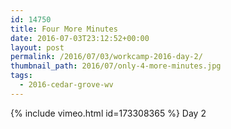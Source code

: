 ```yaml
---
id: 14750
title: Four More Minutes
date: 2016-07-03T23:12:52+00:00
layout: post
permalink: /2016/07/03/workcamp-2016-day-2/
thumbnail_path: 2016/07/only-4-more-minutes.jpg
tags:
  - 2016-cedar-grove-wv
---
```

{% include vimeo.html id=173308365 %}
Day 2